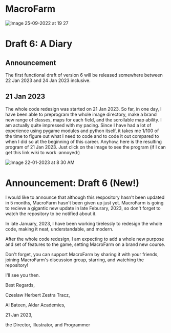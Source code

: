 # MacroFarm

![Image 25-09-2022 at 19 27](https://user-images.githubusercontent.com/104675837/192151585-dc1b8668-6fa8-4886-b446-2b53d80f52a5.jpeg)

# Draft 6: A Diary

## Announcement
The first functional draft of version 6 will be released somewhere between 22 Jan 2023 and 24 Jan 2023 inclusive.

## 21 Jan 2023

The whole code redesign was started on 21 Jan 2023. So far, in one day, I have been able to preprogram the whole image directory, make a brand new range of classes, maps for each field, and the scrollable map ability. I am actually quite impressed with my pacing. Since I have had a lot of experience using pygame modules and python itself, it takes me 1/100 of the time to figure out what I need to code and to code it out compared to when I did so at the beginning of this career. Anyhow, here is the resulting program of 21 Jan 2023. Just click on the image to see the program (if I can get this link wiki to work :annoyed:)

![Image 22-01-2023 at 8 30 AM](https://user-images.githubusercontent.com/104675837/213900869-6042d755-7b2e-4ee0-93a8-8e9e3e177333.JPG)

# Announcement: Draft 6 (New!)
I would like to announce that although this respository hasn't been updated in 5 months, MacroFarm hasn't been given up just yet. MacroFarm is going to recieve a gigantic new update in late Feburary, 2023, so don't forget to watch the repository to be notified about it.

In late January, 2023, I have been working tirelessly to redesign the whole code, making it neat, understandable, and modern.

After the whole code redesign, I am expecting to add a whole new purpose and set of features to the game, setting MacroFarm on a brand new course.

Don't forget, you can support MacroFarm by sharing it with your friends, joining MacroFarm's discussion group, starring, and watching the repository!

I'll see you then.

Best Regards,

Czeslaw Herbert Zestra Tracz, 

Al Bateen, Aldar Academies, 

21 Jan 2023,

the Director, Illustrator, and Programmer
